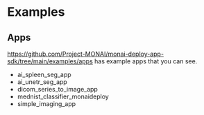 # Examples

## Apps

<https://github.com/Project-MONAI/monai-deploy-app-sdk/tree/main/examples/apps> has example apps that you can see.

- ai_spleen_seg_app
- ai_unetr_seg_app
- dicom_series_to_image_app
- mednist_classifier_monaideploy
- simple_imaging_app
